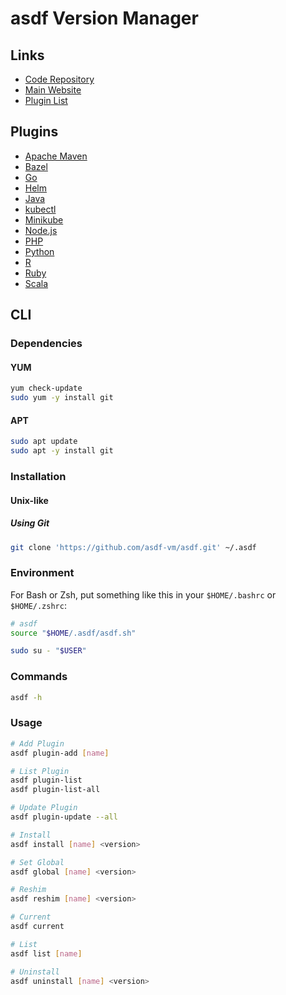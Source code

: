 # asdf Version Manager

## Links

- [Code Repository](https://github.com/asdf-vm/asdf)
- [Main Website](https://asdf-vm.com/)
- [Plugin List](https://asdf-vm.com/#/plugins-all?id=plugin-list)

## Plugins

- [Apache Maven](/asdf/asdf-maven.md)
- [Bazel](/asdf/asdf-bazel.md)
- [Go](/asdf/asdf-go.md)
- [Helm](/asdf/asdf-helm.md)
- [Java](/asdf/asdf-java.md)
- [kubectl](/asdf/asdf-kubectl.md)
- [Minikube](/asdf/asdf-minikube.md)
- [Node.js](/asdf/asdf-nodejs.md)
- [PHP](/asdf/asdf-php.md)
- [Python](/asdf/asdf-python.md)
- [R](/asdf/asdf-r-project.md)
- [Ruby](/asdf/asdf-ruby.md)
- [Scala](/asdf/asdf-scala.md)

## CLI

### Dependencies

#### YUM

```sh
yum check-update
sudo yum -y install git
```

#### APT

```sh
sudo apt update
sudo apt -y install git
```

### Installation

#### Unix-like

##### Using Git

```sh
git clone 'https://github.com/asdf-vm/asdf.git' ~/.asdf
```

### Environment

For Bash or Zsh, put something like this in your `$HOME/.bashrc` or `$HOME/.zshrc`:

```sh
# asdf
source "$HOME/.asdf/asdf.sh"
```

```sh
sudo su - "$USER"
```

### Commands

```sh
asdf -h
```

### Usage

```sh
# Add Plugin
asdf plugin-add [name]

# List Plugin
asdf plugin-list
asdf plugin-list-all

# Update Plugin
asdf plugin-update --all

# Install
asdf install [name] <version>

# Set Global
asdf global [name] <version>

# Reshim
asdf reshim [name] <version>

# Current
asdf current

# List
asdf list [name]

# Uninstall
asdf uninstall [name] <version>
```
